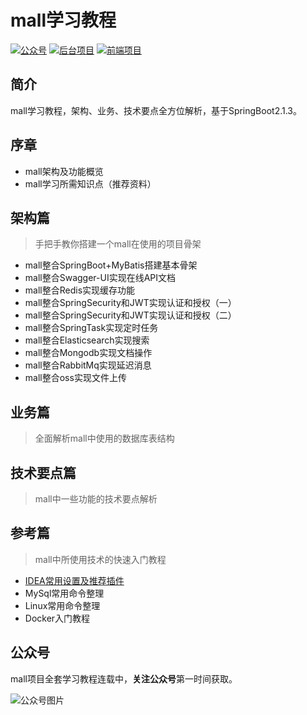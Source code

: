 # mall学习教程
<p>
<a href="#公众号"><img src="http://macro-oss.oss-cn-shenzhen.aliyuncs.com/mall/badge/%E5%85%AC%E4%BC%97%E5%8F%B7-macrozheng-blue.svg" alt="公众号"></a>
<a href="https://github.com/macrozheng/mall"><img src="http://macro-oss.oss-cn-shenzhen.aliyuncs.com/mall/badge/%E5%90%8E%E5%8F%B0%E9%A1%B9%E7%9B%AE-mall-blue.svg" alt="后台项目"></a>
<a href="https://github.com/macrozheng/mall-admin-web"><img src="http://macro-oss.oss-cn-shenzhen.aliyuncs.com/mall/badge/%E5%89%8D%E7%AB%AF%E9%A1%B9%E7%9B%AE-mall--admin--web-green.svg" alt="前端项目"></a>
</p>

## 简介
mall学习教程，架构、业务、技术要点全方位解析，基于SpringBoot2.1.3。

## 序章
- mall架构及功能概览
- mall学习所需知识点（推荐资料）

## 架构篇
> 手把手教你搭建一个mall在使用的项目骨架

- mall整合SpringBoot+MyBatis搭建基本骨架
- mall整合Swagger-UI实现在线API文档
- mall整合Redis实现缓存功能
- mall整合SpringSecurity和JWT实现认证和授权（一）
- mall整合SpringSecurity和JWT实现认证和授权（二）
- mall整合SpringTask实现定时任务
- mall整合Elasticsearch实现搜索
- mall整合Mongodb实现文档操作
- mall整合RabbitMq实现延迟消息
- mall整合oss实现文件上传

## 业务篇
> 全面解析mall中使用的数据库表结构

## 技术要点篇
> mall中一些功能的技术要点解析

## 参考篇
> mall中所使用技术的快速入门教程

- [IDEA常用设置及推荐插件](https://mp.weixin.qq.com/s/reEjg7XQqMeKhWpa4ypVhA)
- MySql常用命令整理
- Linux常用命令整理
- Docker入门教程

## 公众号

mall项目全套学习教程连载中，**关注公众号**第一时间获取。

![公众号图片](http://macro-oss.oss-cn-shenzhen.aliyuncs.com/mall/banner/qrcode_for_macrozheng_258.jpg)
